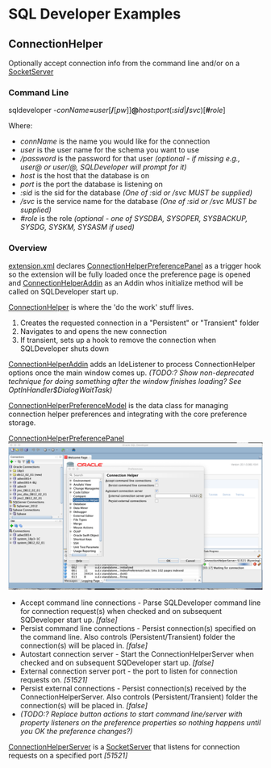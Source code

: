 # SQL Developer Examples
## ConnectionHelper
Optionally accept connection info from the command line and/or on a [SocketServer](https://docs.oracle.com/javase/tutorial/networking/sockets/clientServer.html)

### Command Line
sqldeveloper -_conName_**=**_user_\[**/**\[_pw_]]**@**_host_**:**_port_(**:**_sid_|**/**_svc_)\[**#**_role_]

Where:
- *connName* is the name you would like for the connection
- *user* is the user name for the schema you want to use
- */password* is the password for that user *(optional - if missing e.g., user@ or user/@, SQLDeveloper will prompt for it)*
- *host* is the host that the database is on
- *port* is the port the database is listening on
- *:sid* is the sid for the database *(One of :sid or /svc MUST be supplied)*
- */svc* is the service name for the database  *(One of :sid or /svc MUST be supplied)*
- *#role* is the role  *(optional - one of SYSDBA, SYSOPER, SYSBACKUP, SYSDG, SYSKM, SYSASM if used)*

### Overview
[extension.xml](ext/extension.xml) declares [ConnectionHelperPreferencePanel](src/oracle/db/example/sqldeveloper/extension/connectionHelper/ConnectionHelperPreferencePanel.java) as a trigger hook so the extension will be fully loaded once the preference page is opened and [ConnectionHelperAddin](src/oracle/db/example/sqldeveloper/extension/connectionhelper/ConnectionHelperAddin.java) as an Addin whos initialize method will be called on SQLDeveloper start up.

[ConnectionHelper](src/oracle/db/example/sqldeveloper/extension/connectionhelper/ConnectionHelper.java) is where the 'do the work' stuff lives.
1. Creates the requested connection in a "Persistent" or "Transient" folder
2. Navigates to and opens the new connection
3. If transient, sets up a hook to remove the connection when SQLDeveloper shuts down

[ConnectionHelperAddin](src/oracle/db/example/sqldeveloper/extension/connectionhelper/ConnectionHelperAddin.java) adds an IdeListener to process ConnectionHelper options once the main window comes up. *(TODO:? Show non-deprecated technique for doing something after the window finishes loading? See OptInHandler$DialogWaitTask)*

[ConnectionHelperPreferenceModel](src/oracle/db/example/sqldeveloper/extension/connectionhelper/ConnectionHelperPreferenceModel.java) is the data class for managing connection helper preferences and integrating with the core preference storage.

[ConnectionHelperPreferencePanel](src/oracle/db/example/sqldeveloper/extension/connectionHelper/ConnectionHelperPreferencePanel.java) 
![ConnectionHelperPreferencePanel diagram](images/ConnectionHelperPreferencePanel.png)
* Accept command line connections - Parse SQLDeveloper command line for connection request(s) when checked and on subsequent SQDeveloper start up. *[false]*
* Persist command line connections - Persist connection(s) specified on the command line. Also controls (Persistent/Transient) folder the connection(s) will be placed in. *[false]*
* Autostart connection server - Start the ConnectionHelperServer when checked and on subsequent SQDeveloper start up. *[false]*
* External connection server port - the port to listen for connection requests on. *[51521]*
* Persist external connections - Persist connection(s) received by the ConnectionHelperServer. Also controls (Persistent/Transient) folder the connection(s) will be placed in. *[false]*
* *(TODO:? Replace button actions to start command line/server with property listeners on the preference properties so nothing happens until you OK the preference changes?)* 

[ConnectionHelperServer](src/oracle/db/example/sqldeveloper/extension/connectionHelper/ConnectionHelperServer.java) is a [SocketServer](https://docs.oracle.com/javase/tutorial/networking/sockets/clientServer.html) that listens for connection requests on a specified port *[51521]*


[//]: # (https://github.com/PhilippSalvisberg/sqldev)
